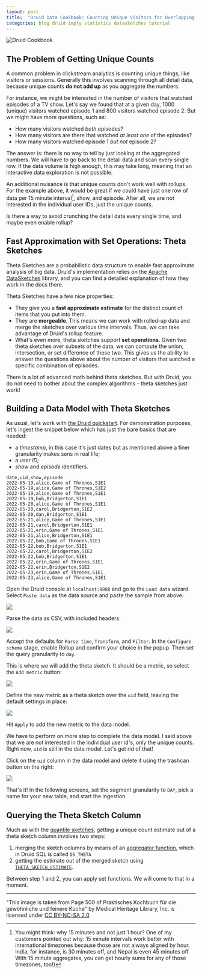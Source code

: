 ```yaml
---
layout: post
title:  "Druid Data Cookbook: Counting Unique Visitors for Overlapping Segments"
categories: blog druid imply statistics datasketches tutorial
---
```

![Druid Cookbook](/assets/2021-12-21-elf.jpg)

## The Problem of Getting Unique Counts

A common problem in clickstream analytics is counting unique things, like visitors or sessions. Generally this involves scanning through all detail data, because unique counts **do not add up** as you aggregate the numbers.

For instance, we might be interested in the number of visitors that watched episodes of a TV show. Let's say we found that at a given day, 1000 (unique) visitors watched episode 1 and 800 visitors watched episode 2. But we might have more questions, such as:

- How many visitors watched _both_ episodes?
- How many visitors are there that watched _at least one_ of the episodes?
- How many visitors watched episode 1 _but not_ episode 2?

The answer is: there is no way to tell by just looking at the aggregated numbers. We will have to go back to the detail data and scan every single row. If the data volume is high enough, this may take long, meaning that an interactive data exploration is not possible.

An additional nuisance is that unique counts don't work well with rollups. For the example above, it would be great if we could have just one row of data per 15 minute interval[^1], show, and episode. After all, we are not interested in the individual user IDs, just the unique counts.

[^1]: You might think: why 15 minutes and not just 1 hour? One of my customers pointed out why: 15 minute intervals work better with international timezones because those are not always aligned by hour. India, for instance, is 30 minutes off, and Nepal is even 45 minutes off. With 15 minute aggregates, you can get hourly sums for any of those timezones, too!) 

Is there a way to avoid crunching the detail data every single time, and maybe even enable rollup?

## Fast Approximation with Set Operations: Theta Sketches

Theta Sketches are a probabilistic data structure to enable fast approximate analysis of big data. Druid's implementation relies on the [Apache DataSketches](https://datasketches.apache.org/) library, and you can find a detailed explanation of how they work in the docs there.

Theta Sketches have a few nice properties:

- They give you a **fast approximate estimate** for the distinct count of items that you put into them.
- They are **mergeable**. This means we can work with rolled-up data and merge the sketches over various time intervals. Thus, we can take advantage of Druid's rollup feature.
- What's even more, theta sketches support **set operations**. Given two theta sketches over subsets of the data, we can compute the union, intersection, or set difference of these two. This gives us the ability to answer the questions above about the number of visitors that watched a specific combination of episodes.

There is a lot of advanced math behind theta sketches. But with Druid, you do not need to bother about the complex algorithms - theta sketches just work!

## Building a Data Model with Theta Sketches

As usual, let's work with [the Druid quickstart](https://druid.apache.org/docs/latest/tutorials/index.html). For demonstration purposes, let's ingest the snippet below which has just the bare basics that are needed:

- a _timestamp_, in this case it's just dates but as mentioned above a finer granularity makes sens in real life;
- a _user ID;_
- _show_ and _episode_ identifiers.

```csv
date,uid,show,episode
2022-05-19,alice,Game of Thrones,S1E1
2022-05-19,alice,Game of Thrones,S1E2
2022-05-19,alice,Game of Thrones,S1E1
2022-05-19,bob,Bridgerton,S1E1
2022-05-20,alice,Game of Thrones,S1E1
2022-05-20,carol,Bridgerton,S1E2
2022-05-20,dan,Bridgerton,S1E1
2022-05-21,alice,Game of Thrones,S1E1
2022-05-21,carol,Bridgerton,S1E1
2022-05-21,erin,Game of Thrones,S1E1
2022-05-21,alice,Bridgerton,S1E1
2022-05-22,bob,Game of Thrones,S1E1
2022-05-22,bob,Bridgerton,S1E1
2022-05-22,carol,Bridgerton,S1E2
2022-05-22,bob,Bridgerton,S1E1
2022-05-22,erin,Game of Thrones,S1E1
2022-05-22,erin,Bridgerton,S1E2
2022-05-23,erin,Game of Thrones,S1E1
2022-05-23,alice,Game of Thrones,S1E1
```

Open the Druid console at `localhost:8888` and go to the `Load data` wizard. Select `Paste data` as the data source and paste the sample from above:

![](/assets/2022-06-04-01.jpg)

Parse the data as CSV, with included headers:

![](/assets/2022-06-04-02.jpg)

Accept the defaults for `Parse time`, `Transform`, and `Filter`. In the `Configure schema` stage, enable Rollup and confirm your choice in the popup. Then set the query granularity to `day`.

This is where we will add the theta sketch. It should be a metric, so select the `Add metric` button:

![](/assets/2022-06-04-03.jpg)

Define the new metric as a theta sketch over the `uid` field, leaving the default settings in place:

![](/assets/2022-06-04-04.jpg)

Hit `Apply` to add the new metric to the data model.

We have to perform on more step to complete the data model. I said above that we are not interested in the individual user id's, only the unique counts. Right now, `uid` is still in the data model. Let's get rid of that!

Click on the `uid` column in the data model and delete it using the trashcan button on the right:

![](/assets/2022-06-04-05.jpg)

That's it! In the following screens, set the segment granularity to `DAY`, pick a name for your new table, and start the ingestion. 

## Querying the Theta Sketch Column

Much as with the [quantile sketches](/2022/03/20/druid-data-cookbook-quantiles-in-druid-with-datasketches/), getting a unique count estimate out of a theta sketch column involves two steps:

1. merging the sketch columns by means of an [aggregator function](https://druid.apache.org/docs/latest/querying/sql.html#aggregation-functions), which in Druid SQL is called `DS_THETA`
2. getting the estimate out of the merged sketch using [`THETA_SKETCH_ESTIMATE`](https://druid.apache.org/docs/latest/querying/sql.html#theta-sketch-functions).

Between step 1 and 2, you can apply set functions. We will come to that in a moment.

---

"This image is taken from Page 500 of Praktisches Kochbuch f&uuml;r die gew&ouml;hnliche und feinere K&uuml;che" by Medical Heritage Library, Inc. is licensed under [CC BY-NC-SA 2.0](https://creativecommons.org/licenses/by-nc-sa/2.0/?ref=openverse&atype=html)
